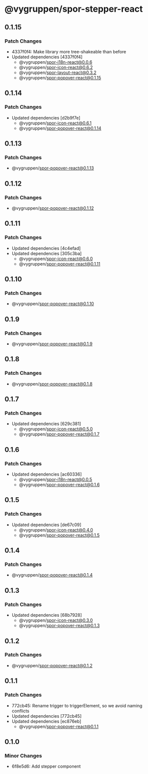 # @vygruppen/spor-stepper-react

## 0.1.15

### Patch Changes

- 4337f0f4: Make library more tree-shakeable than before
- Updated dependencies [4337f0f4]
  - @vygruppen/spor-i18n-react@0.0.6
  - @vygruppen/spor-icon-react@0.6.2
  - @vygruppen/spor-layout-react@0.3.2
  - @vygruppen/spor-popover-react@0.1.15

## 0.1.14

### Patch Changes

- Updated dependencies [d2b9f7e]
  - @vygruppen/spor-icon-react@0.6.1
  - @vygruppen/spor-popover-react@0.1.14

## 0.1.13

### Patch Changes

- @vygruppen/spor-popover-react@0.1.13

## 0.1.12

### Patch Changes

- @vygruppen/spor-popover-react@0.1.12

## 0.1.11

### Patch Changes

- Updated dependencies [4c4efad]
- Updated dependencies [305c3ba]
  - @vygruppen/spor-icon-react@0.6.0
  - @vygruppen/spor-popover-react@0.1.11

## 0.1.10

### Patch Changes

- @vygruppen/spor-popover-react@0.1.10

## 0.1.9

### Patch Changes

- @vygruppen/spor-popover-react@0.1.9

## 0.1.8

### Patch Changes

- @vygruppen/spor-popover-react@0.1.8

## 0.1.7

### Patch Changes

- Updated dependencies [629c381]
  - @vygruppen/spor-icon-react@0.5.0
  - @vygruppen/spor-popover-react@0.1.7

## 0.1.6

### Patch Changes

- Updated dependencies [ac60336]
  - @vygruppen/spor-i18n-react@0.0.5
  - @vygruppen/spor-popover-react@0.1.6

## 0.1.5

### Patch Changes

- Updated dependencies [de67c09]
  - @vygruppen/spor-icon-react@0.4.0
  - @vygruppen/spor-popover-react@0.1.5

## 0.1.4

### Patch Changes

- @vygruppen/spor-popover-react@0.1.4

## 0.1.3

### Patch Changes

- Updated dependencies [68b7928]
  - @vygruppen/spor-icon-react@0.3.0
  - @vygruppen/spor-popover-react@0.1.3

## 0.1.2

### Patch Changes

- @vygruppen/spor-popover-react@0.1.2

## 0.1.1

### Patch Changes

- 772cb45: Rename trigger to triggerElement, so we avoid naming conflicts
- Updated dependencies [772cb45]
- Updated dependencies [ec876eb]
  - @vygruppen/spor-popover-react@0.1.1

## 0.1.0

### Minor Changes

- 6f8e5d6: Add stepper component
